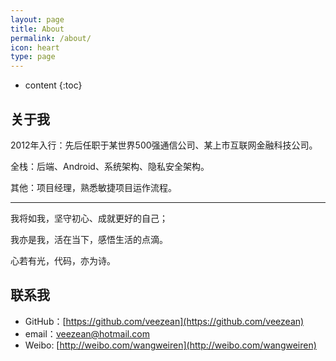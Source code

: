 ```yaml
---
layout: page
title: About
permalink: /about/
icon: heart
type: page
---
```


* content
{:toc}

## 关于我

2012年入行：先后任职于某世界500强通信公司、某上市互联网金融科技公司。

全栈：后端、Android、系统架构、隐私安全架构。

其他：项目经理，熟悉敏捷项目运作流程。

---

我将如我，坚守初心、成就更好的自己；

我亦是我，活在当下，感悟生活的点滴。

心若有光，代码，亦为诗。

## 联系我

* GitHub：[https://github.com/veezean](https://github.com/veezean)
* email：<veezean@hotmail.com>
* Weibo: [http://weibo.com/wangweiren](http://weibo.com/wangweiren)
